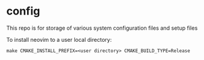 # config
This repo is for storage of various system configuration files and setup files

To install neovim to a user local directory:

`make CMAKE_INSTALL_PREFIX=<user directory> CMAKE_BUILD_TYPE=Release`

